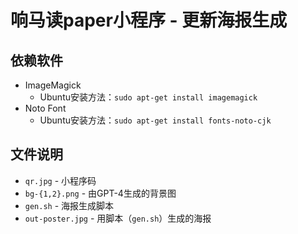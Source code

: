 # 响马读paper小程序 - 更新海报生成

## 依赖软件

* ImageMagick
    * Ubuntu安装方法：`sudo apt-get install imagemagick`
* Noto Font
    * Ubuntu安装方法：`sudo apt-get install fonts-noto-cjk`

## 文件说明

* `qr.jpg` - 小程序码
* `bg-{1,2}.png` - 由GPT-4生成的背景图
* `gen.sh` - 海报生成脚本
* `out-poster.jpg` - 用脚本（`gen.sh`）生成的海报
